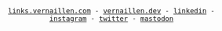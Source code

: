 <p align="center">
    <samp>
        <a href="https://links.vernaillen.com">links.vernaillen.com</a> -
        <a href="https://www.vernaillen.dev">vernaillen.dev</a> -
        <a href="https://www.linkedin.com/in/woutervernaillen/">linkedin</a> -
        <a href="https://instagram.com/woutervernaillen">instagram</a> -
        <a href="https://twitter.com/vernaillen">twitter</a> -
        <a rel="me" href="https://fosstodon.org/@vernaillen">mastodon</a>
    </samp>
</p>
